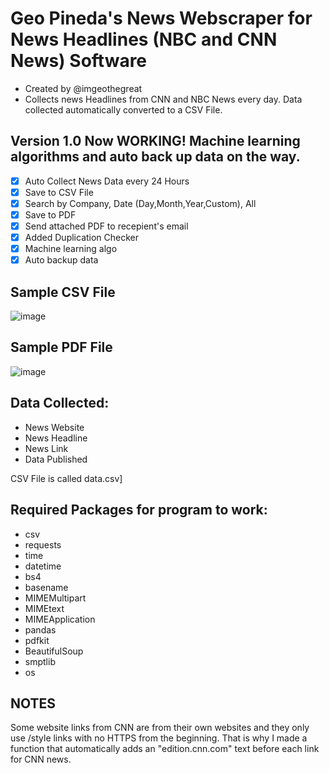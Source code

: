 # Geo Pineda's News Webscraper for News Headlines (NBC and CNN News) Software
- Created by @imgeothegreat
- Collects news Headlines from CNN and NBC News every day. Data collected automatically converted to a CSV File.


## Version 1.0 Now WORKING! Machine learning algorithms and auto back up data on the way. 
- [x] Auto Collect News Data every 24 Hours
- [x] Save to CSV File
- [x] Search by Company, Date (Day,Month,Year,Custom), All
- [x] Save to PDF
- [x] Send attached PDF to recepient's email
- [x] Added Duplication Checker
- [x] Machine learning algo
- [x] Auto backup data

## Sample CSV File
![image](https://user-images.githubusercontent.com/27014232/194724600-d07f1d42-a93a-4c28-8d47-863ff9cd787d.png)

## Sample PDF File
![image](https://user-images.githubusercontent.com/27014232/195586411-a9439a3f-93f0-47f4-8cff-841a76cf19bf.png)

## Data Collected:
- News Website
- News Headline
- News Link
- Data Published

CSV File is called data.csv]

## Required Packages for program to work:
- csv
- requests
- time
- datetime
- bs4
- basename
- MIMEMultipart
- MIMEtext
- MIMEApplication
- pandas
- pdfkit
- BeautifulSoup
- smptlib
- os

## NOTES
Some website links from CNN are from their own websites and they only use /style links with no HTTPS from the beginning. That is why I made a function that
automatically adds an "edition.cnn.com" text before each link for CNN news.

